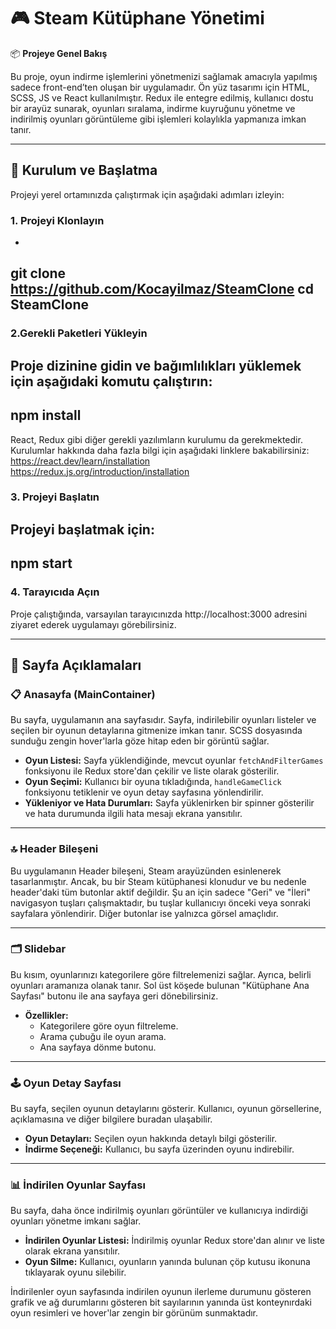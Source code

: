 # 🎮 Steam Kütüphane Yönetimi

📦 **Projeye Genel Bakış**

Bu proje, oyun indirme işlemlerini yönetmenizi sağlamak amacıyla yapılmış sadece front-end’ten oluşan bir uygulamadır. Ön yüz tasarımı için HTML, SCSS, JS ve React kullanılmıştır. Redux ile entegre edilmiş, kullanıcı dostu bir arayüz sunarak, oyunları sıralama, indirme kuyruğunu yönetme ve indirilmiş oyunları görüntüleme gibi işlemleri kolaylıkla yapmanıza imkan tanır.

---

## 🚀 Kurulum ve Başlatma

Projeyi yerel ortamınızda çalıştırmak için aşağıdaki adımları izleyin:

### 1. Projeyi Klonlayın
-
git clone https://github.com/Kocayilmaz/SteamClone
cd SteamClone
-
### 2.Gerekli Paketleri Yükleyin
Proje dizinine gidin ve bağımlılıkları yüklemek için aşağıdaki komutu çalıştırın:
-
npm install
-
React, Redux gibi diğer gerekli yazılımların kurulumu da gerekmektedir. Kurulumlar hakkında daha fazla bilgi için aşağıdaki linklere bakabilirsiniz:
https://react.dev/learn/installation
https://redux.js.org/introduction/installation

### 3. Projeyi Başlatın
   
Projeyi başlatmak için:
-
npm start
-
### 4. Tarayıcıda Açın

Proje çalıştığında, varsayılan tarayıcınızda http://localhost:3000 adresini ziyaret ederek uygulamayı görebilirsiniz.

---

## 📄 Sayfa Açıklamaları

### 📋 **Anasayfa (MainContainer)**

Bu sayfa, uygulamanın ana sayfasıdır. Sayfa, indirilebilir oyunları listeler ve seçilen bir oyunun detaylarına gitmenize imkan tanır. SCSS dosyasında sunduğu zengin hover'larla göze hitap eden bir görüntü sağlar.

- **Oyun Listesi:** Sayfa yüklendiğinde, mevcut oyunlar `fetchAndFilterGames` fonksiyonu ile Redux store'dan çekilir ve liste olarak gösterilir.
- **Oyun Seçimi:** Kullanıcı bir oyuna tıkladığında, `handleGameClick` fonksiyonu tetiklenir ve oyun detay sayfasına yönlendirilir.
- **Yükleniyor ve Hata Durumları:** Sayfa yüklenirken bir spinner gösterilir ve hata durumunda ilgili hata mesajı ekrana yansıtılır.

---

### 🔝 **Header Bileşeni**

Bu uygulamanın Header bileşeni, Steam arayüzünden esinlenerek tasarlanmıştır. Ancak, bu bir Steam kütüphanesi klonudur ve bu nedenle header'daki tüm butonlar aktif değildir. Şu an için sadece "Geri" ve "İleri" navigasyon tuşları çalışmaktadır, bu tuşlar kullanıcıyı önceki veya sonraki sayfalara yönlendirir. Diğer butonlar ise yalnızca görsel amaçlıdır.

---

### 🗂️ **Slidebar**

Bu kısım, oyunlarınızı kategorilere göre filtrelemenizi sağlar. Ayrıca, belirli oyunları aramanıza olanak tanır. Sol üst köşede bulunan "Kütüphane Ana Sayfası" butonu ile ana sayfaya geri dönebilirsiniz.

- **Özellikler:**
  - Kategorilere göre oyun filtreleme.
  - Arama çubuğu ile oyun arama.
  - Ana sayfaya dönme butonu.

---

### 🕹️ **Oyun Detay Sayfası**

Bu sayfa, seçilen oyunun detaylarını gösterir. Kullanıcı, oyunun görsellerine, açıklamasına ve diğer bilgilere buradan ulaşabilir.

- **Oyun Detayları:** Seçilen oyun hakkında detaylı bilgi gösterilir.
- **İndirme Seçeneği:** Kullanıcı, bu sayfa üzerinden oyunu indirebilir.

---

### 📊 **İndirilen Oyunlar Sayfası**

Bu sayfa, daha önce indirilmiş oyunları görüntüler ve kullanıcıya indirdiği oyunları yönetme imkanı sağlar.

- **İndirilen Oyunlar Listesi:** İndirilmiş oyunlar Redux store'dan alınır ve liste olarak ekrana yansıtılır.
- **Oyun Silme:** Kullanıcı, oyunların yanında bulunan çöp kutusu ikonuna tıklayarak oyunu silebilir.

İndirilenler oyun sayfasında indirilen oyunun ilerleme durumunu gösteren grafik ve ağ durumlarını gösteren bit sayılarının yanında üst konteynırdaki oyun resimleri ve hover'lar zengin bir görünüm sunmaktadır.



